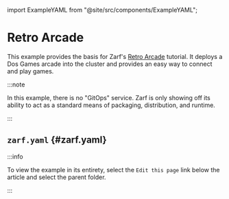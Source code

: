 import ExampleYAML from "@site/src/components/ExampleYAML";

# Retro Arcade

This example provides the basis for Zarf's [Retro Arcade](../../docs/5-zarf-tutorials/3-deploy-a-retro-arcade.md) tutorial.  It deploys a Dos Games arcade into the cluster and provides an easy way to connect and play games.

:::note

In this example, there is no "GitOps" service. Zarf is only showing off its ability to act as a standard means of packaging, distribution, and runtime.

:::

## `zarf.yaml` {#zarf.yaml}

:::info

To view the example in its entirety, select the `Edit this page` link below the article and select the parent folder.

:::

<ExampleYAML example="dos-games" showLink={false} />
